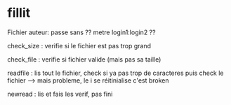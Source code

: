 # fillit

Fichier auteur: passe sans ?? metre login1:login2 ??

check_size : verifie si le fichier est pas trop grand

check_file : verifie si fichier valide (mais pas sa taille)

readfile : lis tout le fichier, check si ya pas trop de caracteres
            puis check le fichier --> mais probleme, le i se réitinialise c'est broken

newread : lis et fais les verif, pas fini
